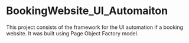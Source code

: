 # BookingWebsite_UI_Automaiton
This project consists of the framework for the UI automation if a booking website. It was built using Page Object Factory model.

